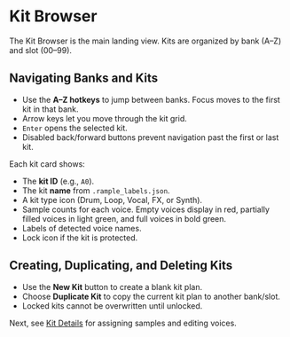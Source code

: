 # Kit Browser

The Kit Browser is the main landing view. Kits are organized by bank (A–Z) and slot (00–99).

## Navigating Banks and Kits

- Use the **A–Z hotkeys** to jump between banks. Focus moves to the first kit in that bank.
- Arrow keys let you move through the kit grid.
- `Enter` opens the selected kit.
- Disabled back/forward buttons prevent navigation past the first or last kit.

Each kit card shows:

- The **kit ID** (e.g., `A0`).
- The kit **name** from `.rample_labels.json`.
- A kit type icon (Drum, Loop, Vocal, FX, or Synth).
- Sample counts for each voice. Empty voices display in red, partially filled voices in light green, and full voices in bold green.
- Labels of detected voice names.
- Lock icon if the kit is protected.

## Creating, Duplicating, and Deleting Kits

- Use the **New Kit** button to create a blank kit plan.
- Choose **Duplicate Kit** to copy the current kit plan to another bank/slot.
- Locked kits cannot be overwritten until unlocked.

Next, see [Kit Details](./kit-details.md) for assigning samples and editing voices.
